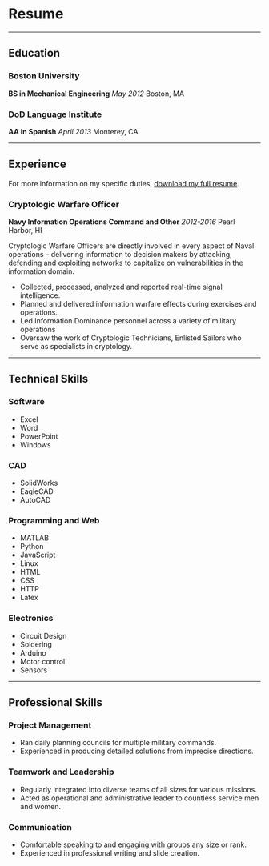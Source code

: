 # Resume

--------------------------------------------
## Education

### Boston University
**BS in Mechanical Engineering**
_May 2012_ Boston, MA

### DoD Language Institute
**AA in Spanish**
_April 2013_ Monterey, CA


--------------------------------------------
## Experience

For more information on my specific duties, [download my full resume](rshom.github.io/hire).

### Cryptologic Warfare Officer
**Navy Information Operations Command and Other** _2012-2016_ Pearl Harbor, HI

Cryptologic Warfare Officers are directly involved in every aspect of Naval operations – delivering information to decision makers by attacking, defending and exploiting networks to capitalize on vulnerabilities in the information domain.

- Collected, processed, analyzed and reported real-time signal intelligence.
- Planned and delivered information warfare effects during exercises and operations.
- Led Information Dominance personnel across a variety of military operations
- Oversaw the work of Cryptologic Technicians, Enlisted Sailors who serve as specialists in cryptology.

--------------------------------------------
## Technical Skills

### Software
- Excel
- Word
- PowerPoint
- Windows

### CAD
- SolidWorks
- EagleCAD
- AutoCAD

### Programming and Web
- MATLAB
- Python
- JavaScript
- Linux
- HTML
- CSS
- HTTP
- Latex

### Electronics
- Circuit Design
- Soldering
- Arduino
- Motor control
- Sensors


--------------------------------------------
## Professional Skills

### Project Management
- Ran daily planning councils for multiple military commands.
- Experienced in producing detailed solutions from imprecise directions.

### Teamwork and Leadership
- Regularly integrated into diverse teams of all sizes for various missions. 
- Acted as operational and administrative leader to countless service men and women.

### Communication
- Comfortable speaking to and engaging with groups any size or rank.
- Experienced in professional writing and slide creation.